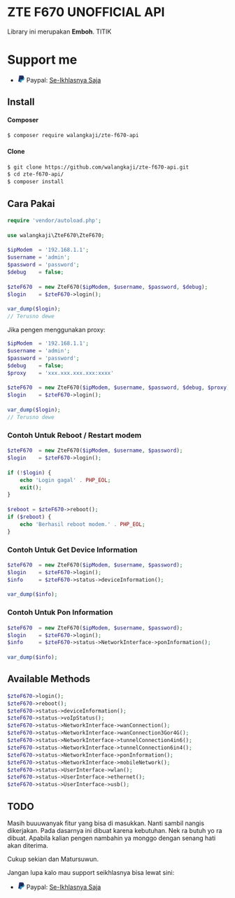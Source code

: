 # ZTE F670 UNOFFICIAL API

Library ini merupakan **Emboh**. TITIK

# Support me
- ![Paypal](https://raw.githubusercontent.com/walangkaji/emboh/master/img/paypal.png) Paypal: [Se-Ikhlasnya Saja](https://www.paypal.me/walangkaji)


## Install
#### Composer
```sh
$ composer require walangkaji/zte-f670-api
```
#### Clone
```sh
$ git clone https://github.com/walangkaji/zte-f670-api.git
$ cd zte-f670-api/
$ composer install
```

## Cara Pakai
```php
require 'vendor/autoload.php';

use walangkaji\ZteF670\ZteF670;

$ipModem  = '192.168.1.1';
$username = 'admin';
$password = 'password';
$debug    = false;

$zteF670  = new ZteF670($ipModem, $username, $password, $debug);
$login    = $zteF670->login();

var_dump($login);
// Terusno dewe

```
Jika pengen menggunakan proxy:
```php
$ipModem  = '192.168.1.1';
$username = 'admin';
$password = 'password';
$debug    = false;
$proxy    = 'xxx.xxx.xxx.xxx:xxxx'

$zteF670  = new ZteF670($ipModem, $username, $password, $debug, $proxy);
$login    = $zteF670->login();

var_dump($login);
// Terusno dewe

```

### Contoh Untuk Reboot / Restart modem

```php
$zteF670  = new ZteF670($ipModem, $username, $password);
$login    = $zteF670->login();

if (!$login) {
    echo 'Login gagal' . PHP_EOL;
    exit();
}

$reboot = $zteF670->reboot();
if ($reboot) {
    echo 'Berhasil reboot modem.' . PHP_EOL;
}
```
### Contoh Untuk Get Device Information

```php
$zteF670  = new ZteF670($ipModem, $username, $password);
$login    = $zteF670->login();
$info     = $zteF670->status->deviceInformation();

var_dump($info);
```
### Contoh Untuk Pon Information

```php
$zteF670  = new ZteF670($ipModem, $username, $password);
$login    = $zteF670->login();
$info     = $zteF670->status->NetworkInterface->ponInformation();

var_dump($info);
```

## Available Methods
```php
$zteF670->login();
$zteF670->reboot();
$zteF670->status->deviceInformation();
$zteF670->status->voIpStatus();
$zteF670->status->NetworkInterface->wanConnection();
$zteF670->status->NetworkInterface->wanConnection3Gor4G();
$zteF670->status->NetworkInterface->tunnelConnection4in6();
$zteF670->status->NetworkInterface->tunnelConnection6in4();
$zteF670->status->NetworkInterface->ponInformation();
$zteF670->status->NetworkInterface->mobileNetwork();
$zteF670->status->UserInterface->wlan();
$zteF670->status->UserInterface->ethernet();
$zteF670->status->UserInterface->usb();
```

## TODO
Masih buuuwanyak fitur yang bisa di masukkan. Nanti sambil nangis dikerjakan.
Pada dasarnya ini dibuat karena kebutuhan. Nek ra butuh yo ra dibuat.
Apabila kalian pengen nambahin ya monggo dengan senang hati akan diterima.


Cukup sekian dan Matursuwun.

Jangan lupa kalo mau support seikhlasnya bisa lewat sini:
- ![Paypal](https://raw.githubusercontent.com/walangkaji/emboh/master/img/paypal.png) Paypal: [Se-Ikhlasnya Saja](https://www.paypal.me/walangkaji)